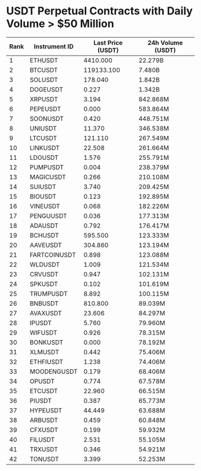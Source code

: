 # USDT Perpetual Contracts with Daily Volume > $50 Million

| Rank | Instrument ID | Last Price (USDT) | 24h Volume (USDT) |
|------|---------------|-------------------|-------------------|
| 1 | ETHUSDT | 4410.000 | 22.279B |
| 2 | BTCUSDT | 119133.100 | 7.480B |
| 3 | SOLUSDT | 178.040 | 1.842B |
| 4 | DOGEUSDT | 0.227 | 1.342B |
| 5 | XRPUSDT | 3.194 | 842.868M |
| 6 | PEPEUSDT | 0.000 | 583.864M |
| 7 | SOONUSDT | 0.420 | 448.751M |
| 8 | UNIUSDT | 11.370 | 346.538M |
| 9 | LTCUSDT | 121.110 | 267.549M |
| 10 | LINKUSDT | 22.508 | 261.664M |
| 11 | LDOUSDT | 1.576 | 255.791M |
| 12 | PUMPUSDT | 0.004 | 238.379M |
| 13 | MAGICUSDT | 0.266 | 210.108M |
| 14 | SUIUSDT | 3.740 | 209.425M |
| 15 | BIOUSDT | 0.123 | 192.895M |
| 16 | VINEUSDT | 0.068 | 182.226M |
| 17 | PENGUUSDT | 0.036 | 177.313M |
| 18 | ADAUSDT | 0.792 | 176.417M |
| 19 | BCHUSDT | 595.500 | 123.333M |
| 20 | AAVEUSDT | 304.860 | 123.194M |
| 21 | FARTCOINUSDT | 0.898 | 123.088M |
| 22 | WLDUSDT | 1.009 | 121.534M |
| 23 | CRVUSDT | 0.947 | 102.131M |
| 24 | SPKUSDT | 0.102 | 101.619M |
| 25 | TRUMPUSDT | 8.892 | 100.115M |
| 26 | BNBUSDT | 810.800 | 89.039M |
| 27 | AVAXUSDT | 23.606 | 84.297M |
| 28 | IPUSDT | 5.760 | 79.960M |
| 29 | WIFUSDT | 0.926 | 78.315M |
| 30 | BONKUSDT | 0.000 | 78.192M |
| 31 | XLMUSDT | 0.442 | 75.406M |
| 32 | ETHFIUSDT | 1.238 | 74.406M |
| 33 | MOODENGUSDT | 0.179 | 68.406M |
| 34 | OPUSDT | 0.774 | 67.578M |
| 35 | ETCUSDT | 22.960 | 66.515M |
| 36 | PIUSDT | 0.387 | 65.773M |
| 37 | HYPEUSDT | 44.449 | 63.688M |
| 38 | ARBUSDT | 0.459 | 60.848M |
| 39 | CFXUSDT | 0.199 | 59.932M |
| 40 | FILUSDT | 2.531 | 55.105M |
| 41 | TRXUSDT | 0.346 | 54.921M |
| 42 | TONUSDT | 3.399 | 52.253M |
